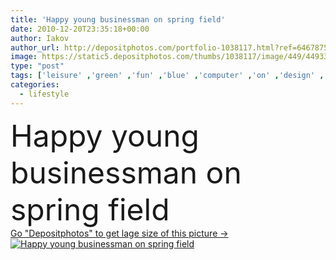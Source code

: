 ```yaml
---
title: 'Happy young businessman on spring field'
date: 2010-12-20T23:35:18+00:00
author: Iakov
author_url: http://depositphotos.com/portfolio-1038117.html?ref=64678756
image: https://static5.depositphotos.com/thumbs/1038117/image/449/4493372/api_thumb_450.jpg?forcejpeg=true
type: "post"
tags: ['leisure' ,'green' ,'fun' ,'blue' ,'computer' ,'on' ,'design' ,'sky' ,'day' ,'happy' ,'holiday' ,'business' ,'person' ,'one' ,'young' ,'summer' ,'grass' ,'people' ,'women' ,'meadow' ,'park' ,'sun' ,'happiness' ,'field' ,'success' ,'joy' ,'nature' ,'spring' ,'outdoor' ,'caucasian' ,'smile' ,'healthy' ,'male' ,'brunette' ,'man' ,'technology' ,'creativity' ,'old' ,'sunrise' ,'sunset' ,'easter' ,'elements' ,'year' ,'suit' ,'relax' ,'fingers' ,'mobile' ,'wireless' ,'with' ,'laptop' ]
categories: 
  - lifestyle
---
```

<div aling="center">
            <font size="60"> Happy young businessman on spring field</font>   
</div>
<div>
    <a href='https://depositphotos.com/4493372/stock-photo-happy-young-businessman-on-spring.html?ref=64678756' target=_blank > Go "Depositphotos" to get lage size of this picture ->
        <img href='https://depositphotos.com/4493372/stock-photo-happy-young-businessman-on-spring.html?ref=64678756' src='https://static5.depositphotos.com/1038117/449/i/950/depositphotos_4493372-stock-photo-happy-young-businessman-on-spring.jpg?forcejpeg=true' alt='Happy young businessman on spring field' >
    </a>
</div>
